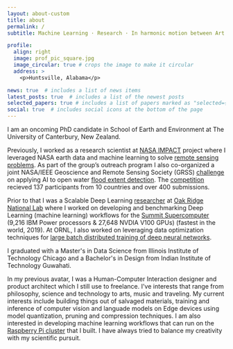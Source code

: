 ```yaml
---
layout: about-custom
title: about
permalink: /
subtitle: Machine Learning · Research · In harmonic motion between Art & Science

profile:
  align: right
  image: prof_pic_square.jpg
  image_circular: true # crops the image to make it circular
  address: >
    <p>Huntsville, Alabama</p>

news: true  # includes a list of news items
latest_posts: true  # includes a list of the newest posts
selected_papers: true # includes a list of papers marked as "selected={true}"
social: true  # includes social icons at the bottom of the page
---
```


I am an oncoming PhD candidate in School of Earth and Environment at The University of Canterbury, New Zealand.

Previously,  I worked as a research scientist at [NASA IMPACT](https://impact.earthdata.nasa.gov/) project where I leveraged NASA earth data and machine learning to solve [remote sensing problems](https://www.earthdata.nasa.gov/learn/articles/esds-at-agu-2021). As part of the group’s outreach program I also co-organized a joint NASA/IEEE Geoscience and Remote Sensing Society (GRSS) [challenge](https://science.msfc.nasa.gov/2021/04/22/impact-collaborates-on-the-global-flood-detection-challenge) on applying AI to open water [flood extent detection](https://www.earthdata.nasa.gov/learn/articles/impact-flood-competition). The [competition](https://science.msfc.nasa.gov/2021/09/09/presentation-of-flood-extent-detection-competition-results-at-the-ieee-emerging-techniques-in-computational-intelligence-etci-2021/) recieved 137 participants from 10 countries and over 400 submissions.

Prior to that I was a Scalable Deep Learning [researcher](https://www.olcf.ornl.gov/2020/08/26/nccs-summer-interns-completed-successful-season-despite-covid-19) at [Oak Ridge National Lab](https://www.ornl.gov) where I worked on developing and benchmarking Deep Learning (machine learning) workflows for the [Summit Supercomputer](https://www.cnet.com/science/ibms-world-class-summit-supercomputer-gooses-speed-with-ai-abilities/) (9,216 IBM Power processors & 27,648 NVDIA V100 GPUs) (fastest in the world, 2019). At ORNL, I also worked on leveraging data optimization techniques for [large batch distributed training of deep neural networks](https://www.ornl.gov/publication/data-optimization-large-batch-distributed-training-deep-neural-networks).

I graduated with a Master's in Data Science from Illinois Institute of Technology Chicago and a Bachelor's in Design from Indian Institute of Technology Guwahati.

In my previous avatar, I was a Human-Computer Interaction designer and product architect which I still use to freelance. I've interests that range from philosophy, science and technology to arts, music and traveling. My current interests include building things out of salvaged materials,  training and inference of computer vision and languade models on Edge devices using model quantization, pruning and compression techniques. I am also interested in developing machine learning workflows that can run on the [Raspberry Pi cluster](https://www.tinkerer.in/projects/3_project/) that I built. I have always tried to balance my creativity with my scientific pursuit.
